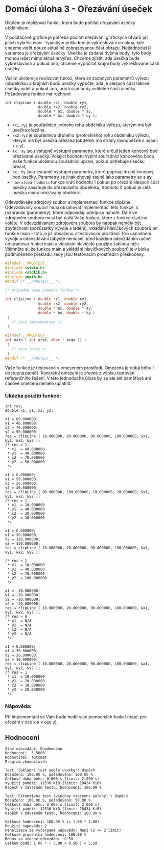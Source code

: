 # Domácí úloha 3 - Ořezávání úseček  

Úkolem je realizovat funkci, která bude počítat ořezávání úsečky obdélníkem.

V počítačové grafice je potřeba počítat ořezávání grafických útvarů při jejich vykreslování. Typickým příkladem je vykreslování do okna, kde chceme vidět pouze aktuálně zobrazovanou část obrazu. Nejjednodušší variantou je ořezávání úsečky. Úsečka je zadaná dvěma body, tyto body mohou ležet mimo aktuální výřez. Chceme zjistit, zda úsečka bude vykreslovaná a pokud ano, chceme vypočítat krajní body vykreslované části úsečky.

Vaším úkolem je realizovat funkci, která ze zadaných parametrů výřezu (obdélníku) a krajních bodů úsečky vypočte, zda je alespoň část takové úsečky vidět a pokud ano, určí krajní body viditelné části úsečky. Požadovaná funkce má rozhraní:

```
int clipLine ( double rx1, double ry1,
               double rx2, double ry2,
               double * ax, double * ay,
               double * bx, double * by );
```

- ```rx1,ry1```
je souřadnice jednoho rohu obdélníku výřezu, kterým má být úsečka ořezána,
- ```rx2,ry2```
je souřadnice druhého (protilehlého) rohu obdélníku výřezu, kterým má být úsečka ořezána (obdélník má strany rovnoběžné s osami x a y),
- ```ax, ay```
jsou vstupně výstupní parametry, které určují jeden koncový bod ořezávané úsečky. Volající hodnotu vyplní souřadnicí koncového bodu, Vaše funkce uloženou souřadnici upraví, pokud potřebuje úsečku ořezat,
- ```bx, by```
jsou vstupně výstupní parametry, které popisují druhý koncový bod úsečky. Parametry se jinak chovají stejně jako parametry ax a ay,
- ```návratová hodnota```
funkce vrátí hodnotu 1 pokud po ořezání alespoň část úsečky zasahuje do ořezávacího obdélníku, hodnotu 0 pokud je celá úsečka mimo ořezávaný obdélník.

Odevzdávejte zdrojový soubor s implementací funkce clipLine. Odevzdávaný soubor musí obsahovat implementaci této funkce, s rozhraním (parametry), které odpovídají předpisu nahoře. Dále ve zdrojovém souboru musí být další Vaše funkce, které z funkce clipLine voláte. V odevzdávaném zdrojovém souboru by naopak neměly být zbytečnosti (pozůstatky vývoje a ladění), vkládání hlavičkových souborů ani funkce main - toto je již obsaženo v testovacím prostředí. Pro usnadnění vývoje a odevzdávání (abyste nemuseli před každým odevzdáním ručně odstraňovat funkci main a vkládání hlaviček) použijte šablonu níže. Všimněte si, že funkce main a vkládání hlavičkových souborů je v bloku podmíněného překladu, tedy jsou testovacím prostředím přeskočeny.

```c++
#ifndef __PROGTEST__
#include <stdio.h>
#include <stdlib.h>
#include <math.h>
#endif /* __PROGTEST__ */

/* pripadne Vase pomocne funkce */

int clipLine ( double rx1, double ry1,
               double rx2, double ry2,
               double * ax, double * ay,
               double * bx, double * by )
 {
   /* Vase implementace */
 }

#ifndef __PROGTEST__
int main ( int argc, char * argv [] )
 {
   /* Vase testy */
 }
#endif /* __PROGTEST__ */
```

Vaše funkce je testovaná v omezeném prostředí. Omezena je doba běhu i dostupná paměť. Konkrétní omezení je zřejmé z výpisu testování referenčního řešení. V této jednoduché úloze by se ale ani paměťové ani časové omezení nemělo uplatnit.

### Ukázka použití funkce:

```
int res;
double x1, y1, x2, y2;

x1 = 60.000000;
y1 = 40.000000;
x2 = 70.000000;
y2 = 50.000000;
res = clipLine ( 10.000000, 20.000000, 90.000000, 100.000000, &x1, &y1, &x2, &y2 );
/* res = 1
 * x1  = 60.000000
 * y1  = 40.000000
 * x2  = 70.000000
 * y2  = 50.000000
 */

x1 = 0.000000;
y1 = 50.000000;
x2 = 20.000000;
y2 = 30.000000;
res = clipLine ( 90.000000, 100.000000, 10.000000, 20.000000, &x1, &y1, &x2, &y2 );
/* res = 1
 * x1  = 10.000000
 * y1  = 40.000000
 * x2  = 20.000000
 * y2  = 30.000000
 */

x1 = 0.000000;
y1 = 30.000000;
x2 = 120.000000;
y2 = 150.000000;
res = clipLine ( 10.000000, 20.000000, 90.000000, 100.000000, &x1, &y1, &x2, &y2 );

/* res = 1
 * x1  = 10.000000
 * y1  = 40.000000
 * x2  = 70.000000
 * y2  = 100.000000
 */

x1 = -10.000000;
y1 = -10.000000;
x2 = -20.000000;
y2 = -20.000000;
res = clipLine ( 10.000000, 20.000000, 90.000000, 100.000000, &x1, &y1, &x2, &y2 );
/* res = 0
 * x1  = N/A
 * y1  = N/A
 * x2  = N/A
 * y2  = N/A
 */

x1 = 0.000000;
y1 = 30.000000;
x2 = 20.000000;
y2 = 10.000000;
res = clipLine ( 10.000000, 20.000000, 90.000000, 100.000000, &x1, &y1, &x2, &y2 );
/* res = 1
 * x1  = 10.000000
 * y1  = 20.000000
 * x2  = 10.000000
 * y2  = 20.000000
 */
 ```

### Nápověda:
Při implementaci se Vám bude hodit více pomocných funkcí (např. pro ořezání v ose x a v ose y).

## Hodnocení
```
Stav odevzdání:	Ohodnoceno
Hodnocení:	5.5000
Hodnotitel: automat
Program zkompilován

Test 'Zakladni test podle ukazky': Úspěch
Dosaženo: 100.00 %, požadováno: 100.00 %
Celková doba běhu: 0.000 s (limit: 2.000 s)
Využití paměti: 12536 KiB (limit: 18434 KiB)
Úspěch v závazném testu, hodnocení: 100.00 %

Test 'Extenzivni test (vsechny vzajemne polohy)': Úspěch
Dosaženo: 100.00 %, požadováno: 50.00 %
Celková doba běhu: 0.005 s (limit: 2.000 s)
Využití paměti: 12536 KiB (limit: 18434 KiB)
Úspěch v závazném testu, hodnocení: 100.00 %

Celkové hodnocení: 100.00 % (= 1.00 * 1.00)
Použité nápovědy: 2
Penalizace za vyčerpané nápovědy: Není (2 <= 2 limit)
Celkové procentní hodnocení: 100.00 %
Bonus za včasné odevzdání: 0.50
Celkem bodů: 1.00 * ( 5.00 + 0.50 ) = 5.50
```